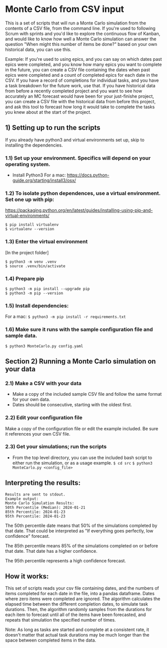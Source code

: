 # Monte Carlo from CSV input

This is a set of scripts that will run a Monte Carlo simulation from the contents of a CSV file, from the command line. If you're 
used to following Scrum with sprints and you'd like to explore the continuous flow of Kanban, and would like to know how well a Monte
Carlo simulation can answer the question "When might this number of items be done?" based on your own historical data, you can use this.

Example: If you're used to using epics, and you can say on which dates past epics were completed, and you know how many epics you want
to complete in the future, you can create a CSV file containing the dates when past epics were completed and a count of completed epics
for each date in the CSV. If you have a record of completions for individual tasks, and you have a task breakdown for the future work, 
use that.   If you have historical data from before a recently completed project and you want to see how accurately an MC forecast
would have been for your just-finishe project, you can create a CSV file with the historical data from before this project, and ask
this tool to forecast how long it would take to complete the tasks you knew about at the start of the project.

## 1) Setting up to run the scripts

If you already have python3 and virtual environments set up, skip to installing the dependencies.

### 1.1) Set up your environment. Specifics will depend on your operating system. 
- Install Python3
  For a mac: https://docs.python-guide.org/starting/install3/osx/

### 1.2) To isolate python dependences, use a virtual environment. Set one up with pip:
  https://packaging.python.org/en/latest/guides/installing-using-pip-and-virtual-environments/
```
$ pip install virtualenv
$ virtualenv --version
```

### 1.3) Enter the virtual environment
[In the project folder]
```
$ python3 -m venv .venv
$ source .venv/bin/activate
```

### 1.4) Prepare pip
```
$ python3 -m pip install --upgrade pip
$ python3 -m pip --version
```

### 1.5) Install dependencies:
  For a mac:
`$ python3 -m pip install -r requirements.txt`

### 1.6) Make sure it runs with the sample configuration file and sample data.
`$ python3 MonteCarlo.py config.yaml`


## Section 2) Running a Monte Carlo simulation on your data

### 2.1) Make a CSV with your data
- Make a copy of the included sample CSV file and follow the same format for your own data.
- Dates should be consecutive, starting with the oldest first.

### 2.2) Edit your configuration file
Make a copy of the configuration file or edit the example included. Be sure it references your own CSV file.

### 2.3) Get your simulations; run the scripts
 - From the top level directory, you can use the included bash script to either run the simulation, or as
   a usage example.
`$ cd src`
`$ python3 MonteCarlo.py <config_file>`

## Interpreting the results:
```
Results are sent to stdout. 
Example output:
Monte Carlo Simulation Results:
50th Percentile (Median): 2024-01-21
85th Percentile: 2024-01-23
95th Percentile: 2024-01-23
```

The 50th percentile date means that 50% of the simulations completed by that date. That could be
interpreted as "If everything goes perfectly, low confidence" forecast.

The 85th percentile means 85% of the simulations completed on or before that date. That date has
a higher confidence. 

The 95th percentile represents a high confidence forecast.



## How it works:
This set of scripts reads your csv file containing dates, and the numbers of items completed for each
date in the file, into a pandas dataframe. Dates where zero items were completed are ignored.
The algorithm calculates the elapsed time between the different completion dates, to simulate task
durations. Then, the algorithm randomly samples from the durations for each item to forecast until all
of the items have been forecasted, and repeats that simulation the specified number of times.

Note: As long as tasks are started and complete at a consistent rate, it doesn't matter that 
actual task durations may be much longer than the space between completed items in the data.
